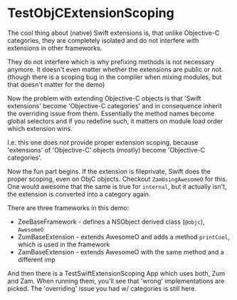 # TestObjCExtensionScoping

The cool thing about (native) Swift extensions is, that unlike Objective-C
categories, they are completely isolated and do not interfere with
extensions in other frameworks.

They do not interfere which is why prefixing methods is not necessary anymore.
It doesn't even matter whether the extensions are public or not.
(though there is a scoping bug in the compiler when mixing modules, but that
 doesn't matter for the demo)

Now the problem with extending Objective-C objects is that 'Swift extensions'
become 'Objective-C categories' and in consequence inherit the overriding issue
from them.
Essentially the method names become global selectors and if you redefine such,
it matters on module load order which extension wins.

I.e. this one does *not* provide proper extension scoping, because 'extensions'
of 'Objective-C' objects (mostly) become 'Objective-C categories'.

Now the fun part begins. If the extension is fileprivate, Swift does the
proper scoping, even on ObjC objects. Checkout `ZamUsingAwesomeO` for this.
One would awesome that the same is true for `internal`, but it actually isn't,
the extension is converted into a category again.

There are three frameworks in this demo:
- ZeeBaseFramework - defines a NSObject derived class (`@objc`), `AwesomeO`
- ZumBaseExtension - extends AwesomeO and adds a method `printCool`, which is 
used in the framework
- ZamBaseExtension - extends AwesomeO with the same method and a different imp

And then there is a TestSwiftExtensionScoping App which uses both, Zum and Zam.
When running them, you'll see that 'wrong' implementations are picked.
The 'overriding' issue you had w/ categories is still here.
